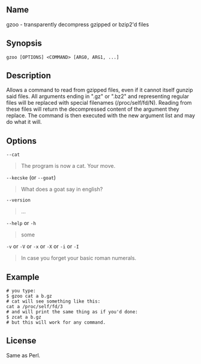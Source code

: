 ## Name
gzoo - transparently decompress gzipped or bzip2'd files

## Synopsis
    gzoo [OPTIONS] <COMMAND> [ARG0, ARG1, ...]

## Description
Allows a command to read from gzipped files, even if it cannot itself gunzip said files.
All arguments ending in ".gz" or ".bz2" and representing regular files will be replaced with special filenames (/proc/self/fd/N). Reading from these files will return the decompressed content of the argument they replace.
The command is then executed with the new argument list and may do what it will.

## Options
`--cat`
> The program is now a cat. Your move.

`--kecske` (or `--goat`)
> What does a goat say in english?

`--version`
> ...

`--help` or `-h`
> some

`-v` or `-V` or `-x` or `-X` or `-i` or `-I`
> In case you forget your basic roman numerals.

## Example
    # you type:
    $ gzoo cat a b.gz
	# cat will see something like this:
	cat a /proc/self/fd/3
	# and will print the same thing as if you'd done:
	$ zcat a b.gz
	# but this will work for any command.

## License
Same as Perl.

